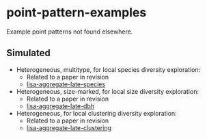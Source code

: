 # point-pattern-examples

Example point patterns not found elsewhere.

## Simulated


- Heterogeneous, multitype, for local species diversity exploration:
  - Related to a paper in revision
  - [lisa-aggregate-late-species](data/lisa-aggregate-late-species.csv)
- Heterogeneous, size-marked, for local size diversity exploration:
  - Related to a paper in revision
  - [lisa-aggregate-late-dbh](data/lisa-aggregate-late-dbh.csv)
- Heterogeneous, for local clustering diversity exploration:
  - Related to a paper in revision
  - [lisa-aggregate-late-clustering](data/lisa-aggregate-late-clustering.csv)
